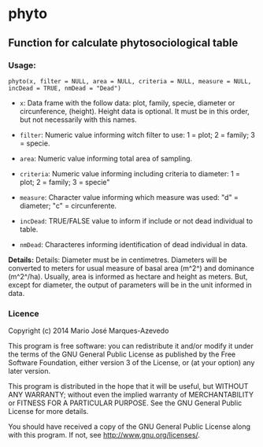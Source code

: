 # phyto

## Function for calculate phytosociological table

### Usage:

`phyto(x, filter = NULL, area = NULL, criteria = NULL, measure = NULL, incDead = TRUE, nmDead = "Dead")`

* `x`:	Data frame with the follow data: plot, family, specie, diameter or circunference, (height). Height data is optional. It must be in this order, but not necessarily with this names.

* `filter`:	Numeric value informing witch filter to use: 1 = plot; 2 = family; 3 = specie. 

* `area`:	Numeric value informing total area of sampling.

* `criteria`: Numeric value informing including criteria to diameter: 1 = plot; 2 = family; 3 = specie"

* `measure`: Character value informing which measure was used: "d" = diameter; "c" = circunferente.

* `incDead`: TRUE/FALSE value to inform if include or not dead individual to table.

* `nmDead`: Characteres informing identification of dead individual in data.

**Details:** Details: Diameter must be in centimetres. Diameters will be converted to meters for usual measure of basal area (m^2^) and dominance (m^2^/ha). Usually, area is informed as hectare and height as meters. But, except for diameter, the output of parameters will be in the unit informed in data.

### Licence

Copyright (c) 2014 Mario José Marques-Azevedo

This program is free software: you can redistribute it and/or modify
it under the terms of the GNU General Public License as published by
the Free Software Foundation, either version 3 of the License, or
(at your option) any later version.

This program is distributed in the hope that it will be useful,
but WITHOUT ANY WARRANTY; without even the implied warranty of
MERCHANTABILITY or FITNESS FOR A PARTICULAR PURPOSE.  See the
GNU General Public License for more details.

You should have received a copy of the GNU General Public License
along with this program.  If not, see <http://www.gnu.org/licenses/>.
